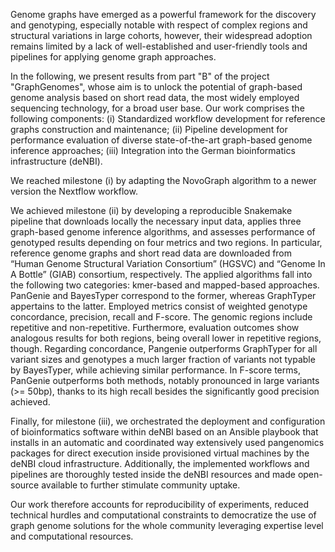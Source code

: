 Genome graphs have emerged as a powerful framework for the discovery and genotyping, especially notable with respect of complex regions and structural variations in large cohorts, however, their widespread adoption remains limited by a lack of well-established and user-friendly tools and pipelines for applying genome graph approaches. 

In the following, we present results from part "B" of the project "GraphGenomes", whose aim is to unlock the potential of graph-based genome analysis based on short read data, the most widely employed sequencing technology, for a broad user base. Our work comprises the following components: (i) Standardized workflow development for reference graphs construction and maintenance; (ii) Pipeline development for performance evaluation of diverse state-of-the-art graph-based genome inference approaches; (iii) Integration into the German bioinformatics infrastructure (deNBI). 

We reached milestone (i) by adapting the NovoGraph algorithm to a newer version the Nextflow workflow. 

We achieved milestone (ii) by developing a reproducible Snakemake pipeline that downloads locally the necessary input data, applies three graph-based genome inference algorithms, and assesses performance of genotyped results depending on four metrics and two regions. In particular, reference genome graphs and short read data are downloaded from “Human Genome Structural Variation Consortium” (HGSVC) and “Genome In A Bottle” (GIAB) consortium, respectively.  The applied algorithms fall into the following two categories: kmer-based and mapped-based approaches. PanGenie and BayesTyper correspond to the former, whereas GraphTyper appertains to the latter. Employed metrics consist of weighted genotype concordance, precision, recall and F-score. The genomic regions include repetitive and non-repetitive. Furthermore, evaluation outcomes show analogous results for both regions, being overall lower in repetitive regions, though. Regarding concordance, Pangenie outperforms GraphTyper for all variant sizes and genotypes a much larger fraction of variants not typable by BayesTyper, while achieving similar performance. In F-score terms, PanGenie outperforms both methods, notably pronounced in large variants (>= 50bp), thanks to its high recall besides the significantly good precision achieved. 

Finally, for milestone (iii), we orchestrated the deployment and configuration of bioinformatics software within deNBI based on an Ansible playbook that installs in an automatic and coordinated way extensively used pangenomics packages for direct execution inside provisioned virtual machines by the deNBI cloud infrastructure. Additionally, the implemented workflows and pipelines are thoroughly tested inside the deNBI resources and made open-source available to further stimulate community uptake.

Our work therefore accounts for reproducibility of experiments, reduced technical hurdles and computational constraints to democratize the use of graph genome solutions for the whole community leveraging expertise level and computational resources.


